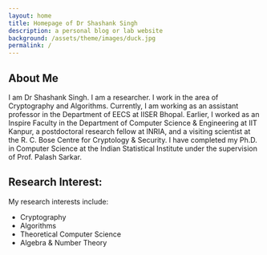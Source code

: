 ```yaml
---
layout: home
title: Homepage of Dr Shashank Singh
description: a personal blog or lab website
background: /assets/theme/images/duck.jpg
permalink: /
---
```


## About Me

I am Dr Shashank Singh. I am a researcher. I work in the area of Cryptography and Algorithms. Currently, I am working as an assistant professor in the Department of EECS at IISER Bhopal. Earlier, I worked as an Inspire Faculty in the Department of Computer Science & Engineering at IIT Kanpur, a postdoctoral research fellow at INRIA, and a visiting scientist at the  R. C. Bose Centre for Cryptology & Security. I have completed my Ph.D. in Computer Science at the Indian Statistical Institute under the supervision of Prof. Palash Sarkar.

## Research Interest:
My research interests include:
  + Cryptography
  + Algorithms
  + Theoretical Computer Science
  + Algebra & Number Theory 

<!---
[Petridish](https://github.com/peterdesmet/petridish) is a Jekyll theme for research project websites. Or your personal blog or lab website. 👩‍🔬 It's mobile-friendly (thanks to [Bootstrap 5](https://getbootstrap.com/docs/5.3/)), free, easy to customize, and designed to work well with [GitHub Pages](https://pages.github.com/).

## Installation

See the demo website for instructions:

- [Installation]({{ '/docs/installation/' | relative_url }})
- [Configuration]({{ '/docs/configuration/' | relative_url }})
- [Markdown]({{ '/docs/markdown/' | relative_url }})

-->
